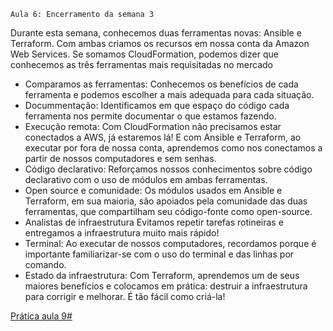     Aula 6: Encerramento da semana 3

Durante esta semana, conhecemos duas ferramentas novas: Ansible e Terraform. Com ambas criamos os recursos em nossa conta da Amazon Web Services. Se somamos CloudFormation, podemos dizer
que conhecemos as três ferramentas mais requisitadas no mercado

- Comparamos as ferramentas: Conhecemos os benefícios de cada ferramenta e podemos escolher a mais adequada para cada situação.
- Docummentação: Identificamos em que espaço do código cada ferramenta nos permite documentar o que estamos fazendo.
- Execução remota: Com CloudFormation não precisamos estar conectados a AWS, já estaremos lá! E com Ansible e Terraform, ao executar por fora de nossa conta, aprendemos como nos conectamos a partir de nossos computadores e sem senhas. 
- Código declarativo: Reforçamos nossos conhecimentos sobre código declarativo com o uso de módulos em ambas ferramentas.
- Open source e comunidade: Os módulos usados em Ansible e Terraform, em sua maioria, são apoiados pela comunidade das duas ferramentas, que compartilham seu código-fonte como open-source.
- Analistas de infraestrutura Evitamos repetir tarefas rotineiras e entregamos a infraestrutura muito mais rápido!
- Terminal: Ao executar de nossos computadores, recordamos porque é importante familiarizar-se com o uso do terminal e das linhas por comando.
- Estado da infraestrutura: Com Terraform, aprendemos um de seus maiores benefícios e colocamos em prática: destruir a infraestrutura para corrigir e melhorar. É tão fácil como criá-la!

[Prática aula 9#](praticaAula9.pdf)
